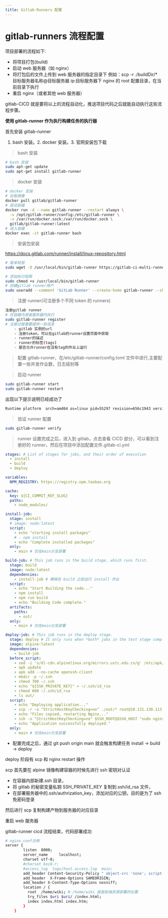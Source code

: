 ```yaml
---
title: Gitlab-Runners 配置
---
```


# gitlab-runners 流程配置

项目部署的流程如下:

- 将项目打包(build)
- 启动 web 服务器（如 nginx）
- 将打包后的文件上传到 web 服务器的指定目录下
  例如：scp -r ./buildDir/\* 目标服务器名称@目标服务器 ip:目标服务器下 nginx 的 root 配置目录，在当前目录下执行
- 重启 nginx（或者其他 web 服务器）

gitlab-CICD 就是要将以上的流程自动化，推送项目代码之后就能自动执行这些流程步骤。

**使用 gitlab-runner 作为执行构建任务的执行器**

首先安装 gitlab-runner

1. bash 安装。2. docker 安装。3. 官网安装包下载

> bash 安装

```bash
# bash 安装
sudo apt-get update
sudo apt-get install gitlab-runner
```

> docker 安装

```bash
# docker 安装
# 拉取镜像
docker pull gitlab/gitlab-runner
# 启动容器
docker run -d --name gitlab-runner --restart always \
  -v /opt/gitlab-runner/config:/etc/gitlab-runner \
  -v /var/run/docker.sock:/var/run/docker.sock \
  gitlab/gitlab-runner:latest
# 进入容器
docker exec -it gitlab-runner bash
```

> 安装包安装

https://docs.gitlab.com/runner/install/linux-repository.html

```bash
# 版本较低
sudo wget -O /usr/local/bin/gitlab-runner https://gitlab-ci-multi-runner-downloads.s3.amazonaws.com/latest/binaries/gitlab-ci-multi-runner-linux-amd64

# 添加执行权限
sudo chmod +x /usr/local/bin/gitlab-runner
# 创建gitlab runner用户
sudo useradd --comment 'GitLab Runner' --create-home gitlab-runner --shell /bin/bash
```

> 注册 runner(可注册多个不同 token 的 runners)

```bash
注册gitlab runner
# 在容器内或者服务器内执行
sudo gitlab-runner register
# 注册过程需要提供一些信息
	- gitlab 实例的url
	- 注册token，可以在gitlab的runner设置页面中获取
	- runner的描述
	- runner的标签(tags)
	- 是否允许runner在没有tag的作业上运行

```

> 配置 gitlab-runner，在/etc/gitlab-runner/config.toml 文件中进行,主要配置一些并发作业数，日志级别等

> 启动 runner

```bash
sudo gitlab-runner start
sudo gitlab-runner restart
```

出现以下提示说明已经成功了

```bash
Runtime platform  arch=amd64 os=linux pid=55297 revision=656c1943 version=16.9.0
```

> 验证 runner 配置

```bash
sudo gitlab-runner verify
```

> runner 设置完成之后，进入到 gitlab，点击查看 CICD 部分，可以看到注册好的 runner，然后在项目中添加配置文件.gitlab-ci.yml

```yaml
stages: # List of stages for jobs, and their order of execution
  - install
  - build
  - deploy

variables:
  NPM_REGISTRY: https://registry.npm.taobao.org

cache:
  key: ${CI_COMMIT_REF_SLUG}
  paths:
    - node_modules/

install-job:
  stage: install
  # image: node:latest
  script:
    - echo "starting install packages"
    # - npm install
    - echo "Complete installed packages"
  only:
    - main # 仅在main分支部署

build-job: # This job runs in the build stage, which runs first.
  stage: build
  image: node:latest
  dependencies:
    - install-job # 确保在 build 之前运行 install 作业
  script:
    - echo "Start Building the code..."
    - npm install
    - npm run build
    - echo "Building Code complete."
  artifacts:
    paths:
      - out/
  only:
    - main # 仅在main分支部署

deploy-job: # This job runs in the deploy stage.
  stage: deploy # It only runs when *both* jobs in the test stage complete successfully.
  image: alpine:latest
  dependencies:
    - build-job
  before_script:
    - sed -i 's/dl-cdn.alpinelinux.org/mirrors.ustc.edu.cn/g' /etc/apk/repositories
    - apk update
    - apk add --no-cache openssh-client
    - mkdir -p ~/.ssh
    - chmod 700 ~/.ssh
    - echo "${SSH_PRIVATE_KEY}" > ~/.ssh/id_rsa
    - chmod 600 ~/.ssh/id_rsa
    - ls out/
  script:
    - echo "Deploying application..."
    - scp -r -o "StrictHostKeyChecking=no" ./out/* root@10.131.130.113:/home/wiki/
    - echo "Files copied, restarting Nginx..."
    - ssh -o "StrictHostKeyChecking=no" $SSH_ROOT@$SSH_HOST "sudo nginx -s reload"
    - echo "Application successfully deployed."
  only:
    - main # 仅在main分支部署
```

- 配置完成之后，通过 git push origin main 就会触发构建任务
  install → build → deploy

deploy 阶段有 scp 和 nginx restart 操作

scp 首先要在 alpine 镜像构建容器的时候先进行 ssh 密钥对认证

- 在容器内部新建.ssh 目录，
- 将 gitlab 的秘密变量私钥 SSH_PRIVATE_KEY 复制到.ssh/id_rsa 文件，
- 在部署服务器中的.ssh/authrization_key，添加对应的公钥，目的是为了 ssh 免密码登录

然后进行 scp 复制构建产物到服务器的对应目录

重启 web 服务器

gitlab-runner cicd 流程结束，代码部署成功

```bash
# nginx.conf示例
server {
        listen  8000;
        server_name     localhost;
        charset utf-8;
        #charset koi8-r;
        #access_log  logs/host.access.log  main;
        add_header Content-Security-Policy " object-src 'none'; script-'self' 'unsafe-inline' ";
        add_header  X-Frame-Options SAMEORIGIN;
        add_header X-Content-Type-Options nosniff;
        location / {
          root  /home/wiki; # /home/wiki 就是前端资源部署的位置
          try_files $uri $uri/ /index.html;
          index index.html index.htm;
        }
    }
```
